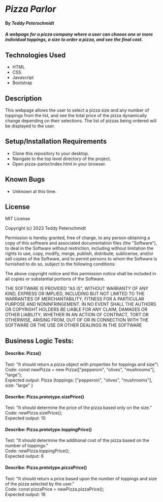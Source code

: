 # _Pizza Parlor_

#### By _**Teddy Peterschmidt**_

#### _A webpage for a pizza company where a user can choose one or more individual toppings, a size to order a pizza, and see the final cost._

## Technologies Used

* HTML
* CSS
* Javascript
* Bootstrap

## Description

This webpage allows the user to select a pizza size and any number of toppings from the list, and see the total price of the pizza dynamically change depending on their selections. The list of pizzas being ordered will be displayed to the user. 

## Setup/Installation Requirements

* Clone this repository to your desktop.
* Navigate to the top level directory of the project.
* Open pizza-parlor/index.html in your browser.

## Known Bugs

* Unknown at this time. 

## License

MIT License

Copyright (c) 2023 Teddy Peterschmidt

Permission is hereby granted, free of charge, to any person obtaining a copy
of this software and associated documentation files (the "Software"), to deal
in the Software without restriction, including without limitation the rights
to use, copy, modify, merge, publish, distribute, sublicense, and/or sell
copies of the Software, and to permit persons to whom the Software is
furnished to do so, subject to the following conditions:

The above copyright notice and this permission notice shall be included in all
copies or substantial portions of the Software.

THE SOFTWARE IS PROVIDED "AS IS", WITHOUT WARRANTY OF ANY KIND, EXPRESS OR
IMPLIED, INCLUDING BUT NOT LIMITED TO THE WARRANTIES OF MERCHANTABILITY,
FITNESS FOR A PARTICULAR PURPOSE AND NONINFRINGEMENT. IN NO EVENT SHALL THE
AUTHORS OR COPYRIGHT HOLDERS BE LIABLE FOR ANY CLAIM, DAMAGES OR OTHER
LIABILITY, WHETHER IN AN ACTION OF CONTRACT, TORT OR OTHERWISE, ARISING FROM,
OUT OF OR IN CONNECTION WITH THE SOFTWARE OR THE USE OR OTHER DEALINGS IN THE
SOFTWARE

## Business Logic Tests: 

#### Describe: Pizza()

Test: "It should return a pizza object with properties for toppings and size"\ 
Code: const newPizza = new Pizza(["pepperoni", "olives", "mushrooms"], "large");\
Expected output: Pizza {toppings: ["pepperoni", "olives", "mushrooms"], size: "large" }

#### Describe: Pizza.prototype.sizePrice()

Test: "It should determine the price of the pizza based only on the size."\
Code: newPizza.sizePrice();\
Expected output: 10

#### Describe: Pizza.prototype.toppingPrice()

Test: "It should determine the additional cost of the pizza based on the number of toppings."\
Code: newPizza.toppingPrice();\
Expected output: 6

#### Describe: Pizza.prototype.pizzaPrice()

Test: "It should return a price based upon the number of toppings and size of the pizza selected by the user."\
Code: const pizzaPrice = newPizza.pizzaPrice();\
Expected output: 16